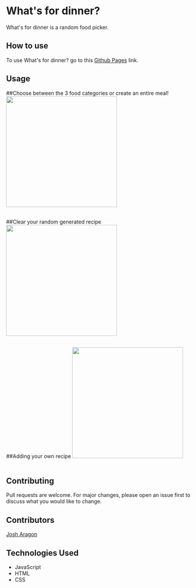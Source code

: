 # What's for dinner?

What's for dinner is a random food picker. 
## How to use

To use What's for dinner? go to this [Github Pages](https://josharagon.github.io/whats-for-dinner/) link.



## Usage
##Choose between the 3 food categories or create an entire meal!
<img src="https://gyazo.com/24bf343c92aac6035ab2d772933e1257.gif" width=300 height=300>
<br/>
<br/>

##Clear your random generated recipe
<img src="https://gyazo.com/5ae9e59ad06b1186c62eab318a82a009.gif" width=300 height=300>
<br/>
<br/>

##Adding your own recipe
<img src="https://gyazo.com/9fa0714e59b33f6d21a613b93a69afc1.gif" width=300 height=300>
<br/>
<br/>

## Contributing
Pull requests are welcome. For major changes, please open an issue first to discuss what you would like to change.

## Contributors 
[Josh Aragon](github.com/josharagon)

## Technologies Used
* JavaScript
* HTML
* CSS
